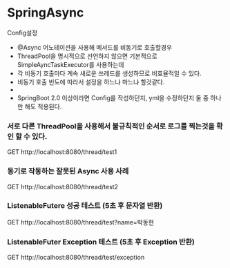 # SpringAsync

Config설정
 * @Async 어노테이션을 사용해 메서드를 비동기로 호출할경우
 * ThreadPool을 명시적으로 선언하지 않으면 기본적으로 SimpleAyncTaskExecutor를 사용하는데
 * 각 비동기 호출마다 계속 새로운 쓰레드를 생성하므로 비효율적일 수 있다.
 * 비동기 호출 빈도에 따라서 설정을 하느냐 마느냐 할것같다.
 *
 * SpringBoot 2.0 이상이라면 Config를 작성하던지, yml을 수정하던지 둘 중 하나만 해도 적용된다.
 



### 서로 다른 ThreadPool을 사용해서 불규칙적인 순서로 로그를 찍는것을 확인 할 수 있다.
GET http://localhost:8080/thread/test1

### 동기로 작동하는 잘못된 Async 사용 사례
GET http://localhost:8080/thread/test2

### ListenableFutere 성공 테스트 (5초 후 문자열 반환)
GET http://localhost:8080/thread/test?name=박동현

### ListenableFuter Exception 테스트 (5초 후 Exception 반환)
GET http://localhost:8080/thread/test/exception
